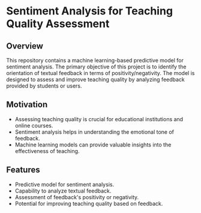 # Sentiment Analysis for Teaching Quality Assessment

## Overview

This repository contains a machine learning-based predictive model for sentiment analysis. The primary objective of this project is to identify the orientation of textual feedback in terms of positivity/negativity. 
The model is designed to assess and improve teaching quality by analyzing feedback provided by students or users.

## Motivation

- Assessing teaching quality is crucial for educational institutions and online courses.
- Sentiment analysis helps in understanding the emotional tone of feedback.
- Machine learning models can provide valuable insights into the effectiveness of teaching.

## Features

- Predictive model for sentiment analysis.
- Capability to analyze textual feedback.
- Assessment of feedback's positivity or negativity.
- Potential for improving teaching quality based on feedback.

